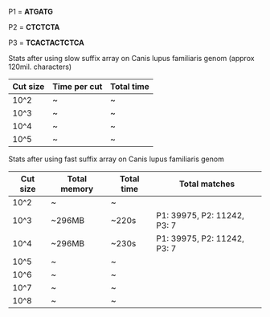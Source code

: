 P1 = __ATGATG__

P2 = __CTCTCTA__

P3 = __TCACTACTCTCA__

Stats after using slow suffix array on Canis lupus familiaris genom (approx 120mil. characters)

| Cut size | Time per cut | Total time |
| ---------|--------------|------------|
| 10^2     |   ~    | ~      |
| 10^3     |   ~    | ~      | 
| 10^4     |   ~     |  ~     |
| 10^5     |   ~     |  ~    |

Stats after using fast suffix array on Canis lupus familiaris genom

| Cut size | Total memory | Total time | Total matches|
| ---------|--------------|------------|-------------------|
| 10^2     |   ~    | ~      | |
| 10^3     |   ~296MB    |  ~220s     |P1: 39975, P2: 11242, P3: 7 |
| 10^4     |   ~296MB     |  ~230s   | P1: 39975, P2: 11242, P3: 7 |
| 10^5     |   ~    |  ~     | |
| 10^6     |   ~      |  ~    ||
| 10^7     |   ~       |  ~    ||
| 10^8     |   ~      |  ~     ||
